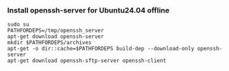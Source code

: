 ### Install openssh-server for Ubuntu24.04 offline
```
sudo su
PATHFORDEPS=/tmp/openssh_server
apt-get download openssh-server 
mkdir $PATHFORDEPS/archives
apt-get -o dir::cache=$PATHFORDEPS build-dep --download-only openssh-server
apt-get download openssh-sftp-server openssh-client
```
